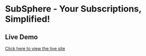 # SubSphere - Your Subscriptions, Simplified!

## Live Demo
[Click here to view the live site](https://subsphere.netlify.app/)
